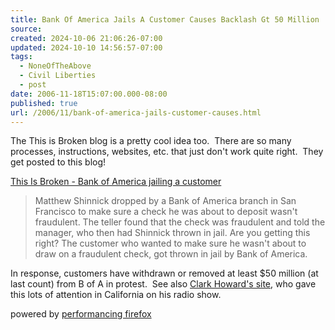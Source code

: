 ```yaml
---
title: Bank Of America Jails A Customer Causes Backlash Gt 50 Million
source: 
created: 2024-10-06 21:06:26-07:00
updated: 2024-10-10 14:56:57-07:00
tags:
  - NoneOfTheAbove
  - Civil Liberties
  - post
date: 2006-11-18T15:07:00.000-08:00
published: true
url: /2006/11/bank-of-america-jails-customer-causes.html
---
```



The This is Broken blog is a pretty cool idea too.  There are so many processes, instructions, websites, etc. that just don't work quite right.  They get posted to this blog!  
  
[This Is Broken - Bank of America jailing a customer](https://www.thisisbroken.com/b/2006/11/bank_of_america.html)  

> Matthew Shinnick dropped by a Bank of America branch in San Francisco to make sure a check he was about to deposit wasn't fraudulent. The teller found that the check was fraudulent and told the manager, who then had Shinnick thrown in jail. Are you getting this right? The customer who wanted to make sure he wasn't about to draw on a fraudulent check, got thrown in jail by Bank of America.

In response, customers have withdrawn or removed at least $50 million (at last count) from B of A in protest.  See also [Clark Howard's site](https://clarkhoward.com/shownotes/2006/10/25/), who gave this lots of attention in California on his radio show.  
  
  

powered by [performancing firefox](https://performancing.com/firefox)